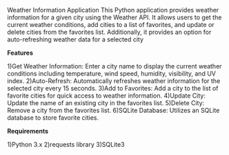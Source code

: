 Weather Information Application
This Python application provides weather information for a given city using the Weather API. It allows users to get the current weather conditions, add cities to a list of favorites, and update or delete cities from the favorites list. Additionally, it provides an option for auto-refreshing weather data for a selected city

**Features**

1)Get Weather Information: Enter a city name to display the current weather conditions including temperature, wind speed, humidity, visibility, and UV index.
2)Auto-Refresh: Automatically refreshes weather information for the selected city every 15 seconds.
3)Add to Favorites: Add a city to the list of favorite cities for quick access to weather information.
4)Update City: Update the name of an existing city in the favorites list.
5)Delete City: Remove a city from the favorites list.
6)SQLite Database: Utilizes an SQLite database to store favorite cities.

**Requirements**

1)Python 3.x
2)requests library
3)SQLite3
